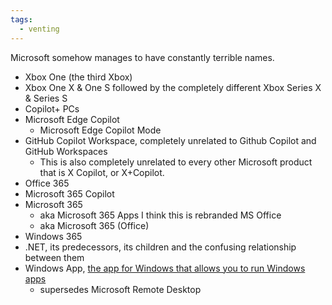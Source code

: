 ```yaml
---
tags:
  - venting
---
```

Microsoft somehow manages to have constantly terrible names.

- Xbox One (the third Xbox)
- Xbox One X & One S followed by the completely different Xbox Series X & Series S
- Copilot+ PCs
- Microsoft Edge Copilot
  - Microsoft Edge Copilot Mode
- GitHub Copilot Workspace, completely unrelated to Github Copilot and GitHub Workspaces
	- This is also completely unrelated to every other Microsoft product that is X Copilot, or X+Copilot.
- Office 365
- Microsoft 365 Copilot
- Microsoft 365
	- aka Microsoft 365 Apps I think this is rebranded MS Office
	- aka Microsoft 365 (Office)
- Windows 365
- .NET, its predecessors, its children and the confusing relationship between them
- Windows App, [the app for Windows that allows you to run Windows apps](https://arstechnica.com/gadgets/2024/09/microsoft-releases-a-new-windows-app-called-windows-app-for-running-windows-apps/?utm_brand=arstechnica&utm_social-type=owned&utm_source=mastodon&utm_medium=social) 
	- supersedes Microsoft Remote Desktop
